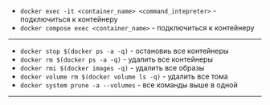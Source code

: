 - `docker exec -it <container_name> <command_intepreter>` - подключиться к контейнеру
- `docker compose exec <container_name>`                  - подключиться к контейнеру
-----

- `docker stop $(docker ps -a -q)`           - остановиь все контейнеры
- `docker rm $(docker ps -a -q)`             - удалить все контейнеры
- `docker rmi $(docker images -q)`           - удалить все образы
- `docker volume rm $(docker volume ls -q)`  - удалить все тома
- `docker system prune -a --volumes`         - все команды выше в одной
-----
